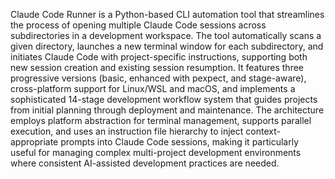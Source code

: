 Claude Code Runner is a Python-based CLI automation tool that streamlines the process of opening multiple Claude Code sessions across subdirectories in a development workspace. The tool automatically scans a given directory, launches a new terminal window for each subdirectory, and initiates Claude Code with project-specific instructions, supporting both new session creation and existing session resumption. It features three progressive versions (basic, enhanced with pexpect, and stage-aware), cross-platform support for Linux/WSL and macOS, and implements a sophisticated 14-stage development workflow system that guides projects from initial planning through deployment and maintenance. The architecture employs platform abstraction for terminal management, supports parallel execution, and uses an instruction file hierarchy to inject context-appropriate prompts into Claude Code sessions, making it particularly useful for managing complex multi-project development environments where consistent AI-assisted development practices are needed.